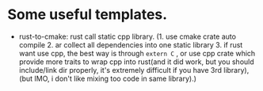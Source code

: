 # Some useful templates.
- rust-to-cmake: rust call static cpp library. (1. use cmake crate auto compile 2. ar collect all dependencies into one static library 3. if rust want use cpp, the best way is through ``extern C`` , or use cpp crate which provide more traits to wrap cpp into rust(and it did work, but you should include/link dir properly, it's extremely difficult if you have 3rd library), (but IMO, i don't like mixing too code in same library).)

